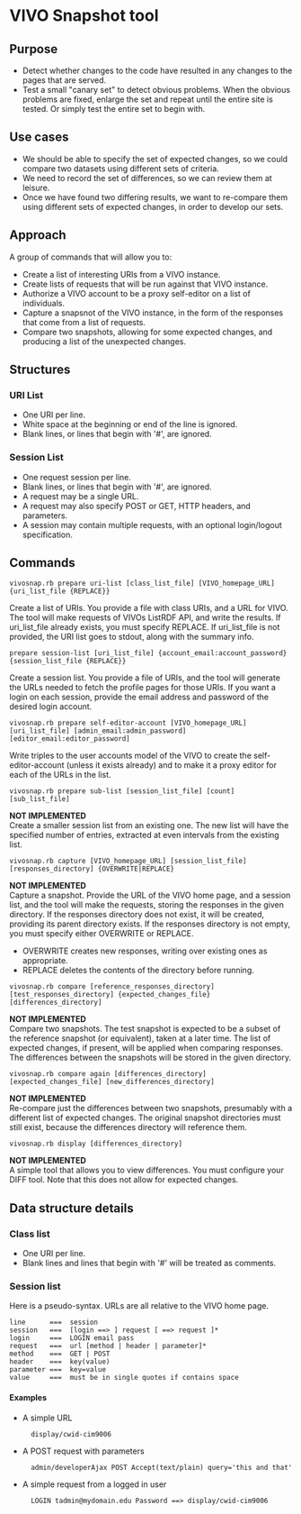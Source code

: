 # VIVO Snapshot tool

## Purpose
- Detect whether changes to the code have resulted in any changes to the pages that are served.
- Test a small "canary set" to detect obvious problems. When the obvious problems are fixed, enlarge the set and 
repeat until the entire site is tested. Or simply test the entire set to begin with.

## Use cases
- We should be able to specify the set of expected changes, so we could compare two datasets using different sets of criteria.
- We need to record the set of differences, so we can review them at leisure.
- Once we have found two differing results, we want to re-compare them using different sets of expected changes, 
in order to develop our sets.

## Approach
A group of commands that will allow you to:
- Create a list of interesting URIs from a VIVO instance.
- Create lists of requests that will be run against that VIVO instance.
- Authorize a VIVO account to be a proxy self-editor on a list of individuals.
- Capture a snapsnot of the VIVO instance, in the form of the responses that come from a list of requests.
- Compare two snapshots, allowing for some expected changes, and producing a list of the unexpected changes.

## Structures

### URI List
- One URI per line. 
- White space at the beginning or end of the line is ignored. 
- Blank lines, or lines that begin with '#', are ignored.

### Session List
- One request session per line. 
- Blank lines, or lines that begin with '#', are ignored.
- A request may be a single URL.
- A request may also specify POST or GET, HTTP headers, and parameters. 
- A session may contain multiple requests, with an optional login/logout specification.

## Commands

```
vivosnap.rb prepare uri-list [class_list_file] [VIVO_homepage_URL] {uri_list_file {REPLACE}}
```
Create a list of URIs. You provide a file with class URIs, and a URL for VIVO. 
The tool will make requests of VIVOs ListRDF API, and write the results. 
If uri_list_file already exists, you must specify REPLACE. If uri_list_file is not provided,
the URI list goes to stdout, along with the summary info. 

```
prepare session-list [uri_list_file] {account_email:account_password} {session_list_file {REPLACE}}
```
Create a session list. 
You provide a file of URIs, and the tool will generate the URLs needed to fetch the profile pages for those URIs.
If you want a login on each session, provide the email address and password of the desired login account.

```
vivosnap.rb prepare self-editor-account [VIVO_homepage_URL] [uri_list_file] [admin_email:admin_password] [editor_email:editor_password]
```
Write triples to the user accounts model of the VIVO to create the self-editor-account (unless it exists already) 
and to make it a proxy editor for each of the URLs in the list.

```
vivosnap.rb prepare sub-list [session_list_file] [count] [sub_list_file]
```
**NOT IMPLEMENTED**  
Create a smaller session list from an existing one. 
The new list will have the specified number of entries, extracted at even intervals from the existing list.

```
vivosnap.rb capture [VIVO_homepage_URL] [session_list_file] [responses_directory] {OVERWRITE|REPLACE}
```
**NOT IMPLEMENTED**  
Capture a snapshot. Provide the URL of the VIVO home page, and a session list, and the tool will
make the requests, storing the responses in the given directory. 
If the responses directory does not exist, it will be created, providing its parent directory exists.
If the responses directory is not empty, you must specify either OVERWRITE or REPLACE. 
- OVERWRITE creates new responses, writing over existing ones as appropriate.
- REPLACE deletes the contents of the directory before running.

```
vivosnap.rb compare [reference_responses_directory] [test_responses_directory] {expected_changes_file} [differences_directory]
```
**NOT IMPLEMENTED**  
Compare two snapshots. 
The test snapshot is expected to be a subset of the reference snapshot (or equivalent), taken at a later time.
The list of expected changes, if present, will be applied when comparing responses.
The differences between the snapshots will be stored in the given directory.

```
vivosnap.rb compare again [differences_directory] [expected_changes_file] [new_differences_directory]
```
**NOT IMPLEMENTED**  
Re-compare just the differences between two snapshots, presumably with a different list of expected changes.
The original snapshot directories must still exist, because the differences directory will reference them.

```
vivosnap.rb display [differences_directory]
```
**NOT IMPLEMENTED**  
A simple tool that allows you to view differences. You must configure your DIFF tool. Note that this
does not allow for expected changes. 


## Data structure details

### Class list
- One URI per line.
- Blank lines and lines that begin with '#' will be treated as comments.

### Session list
Here is a pseudo-syntax. URLs are all relative to the VIVO home page.
```
line      ===  session
session   ===  [login ==> ] request [ ==> request ]*
login     ===  LOGIN email pass
request   ===  url [method | header | parameter]*
method    ===  GET | POST
header    ===  key(value)
parameter ===  key=value
value     ===  must be in single quotes if contains space
```

#### Examples
* A simple URL

        display/cwid-cim9006
* A POST request with parameters

        admin/developerAjax POST Accept(text/plain) query='this and that'
* A simple request from a logged in user

        LOGIN tadmin@mydomain.edu Password ==> display/cwid-cim9006

